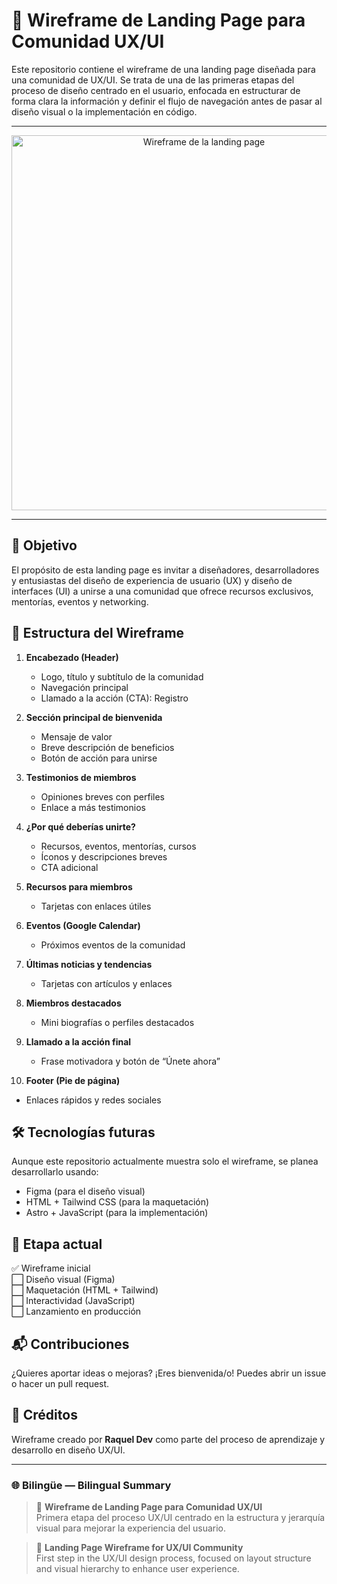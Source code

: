 # 🎨 Wireframe de Landing Page para Comunidad UX/UI

Este repositorio contiene el wireframe de una landing page diseñada para una comunidad de UX/UI. Se trata de una de las primeras etapas del proceso de diseño centrado en el usuario, enfocada en estructurar de forma clara la información y definir el flujo de navegación antes de pasar al diseño visual o la implementación en código.

---

<p align="center">
  <img src="./assets/wireframe.jpg" alt="Wireframe de la landing page" width="600"/>
</p>

---

## 📌 Objetivo

El propósito de esta landing page es invitar a diseñadores, desarrolladores y entusiastas del diseño de experiencia de usuario (UX) y diseño de interfaces (UI) a unirse a una comunidad que ofrece recursos exclusivos, mentorías, eventos y networking.

## 🧩 Estructura del Wireframe

1. **Encabezado (Header)**  
   - Logo, título y subtítulo de la comunidad  
   - Navegación principal  
   - Llamado a la acción (CTA): Registro

2. **Sección principal de bienvenida**  
   - Mensaje de valor  
   - Breve descripción de beneficios  
   - Botón de acción para unirse

3. **Testimonios de miembros**  
   - Opiniones breves con perfiles  
   - Enlace a más testimonios

4. **¿Por qué deberías unirte?**  
   - Recursos, eventos, mentorías, cursos  
   - Íconos y descripciones breves  
   - CTA adicional

5. **Recursos para miembros**  
   - Tarjetas con enlaces útiles

6. **Eventos (Google Calendar)**  
   - Próximos eventos de la comunidad

7. **Últimas noticias y tendencias**  
   - Tarjetas con artículos y enlaces

8. **Miembros destacados**  
   - Mini biografías o perfiles destacados

9. **Llamado a la acción final**  
   - Frase motivadora y botón de “Únete ahora”

10. **Footer (Pie de página)**  
   - Enlaces rápidos y redes sociales

## 🛠️ Tecnologías futuras

Aunque este repositorio actualmente muestra solo el wireframe, se planea desarrollarlo usando:

- Figma (para el diseño visual)
- HTML + Tailwind CSS (para la maquetación)
- Astro + JavaScript (para la implementación)

## 📅 Etapa actual

✅ Wireframe inicial  
⬜ Diseño visual (Figma)  
⬜ Maquetación (HTML + Tailwind)  
⬜ Interactividad (JavaScript)  
⬜ Lanzamiento en producción

## 📬 Contribuciones

¿Quieres aportar ideas o mejoras? ¡Eres bienvenida/o! Puedes abrir un issue o hacer un pull request.

## 📣 Créditos

Wireframe creado por **Raquel Dev** como parte del proceso de aprendizaje y desarrollo en diseño UX/UI.

---

### 🌐 Bilingüe — Bilingual Summary

> 🧩 **Wireframe de Landing Page para Comunidad UX/UI**  
> Primera etapa del proceso UX/UI centrado en la estructura y jerarquía visual para mejorar la experiencia del usuario.

> 🧩 **Landing Page Wireframe for UX/UI Community**  
> First step in the UX/UI design process, focused on layout structure and visual hierarchy to enhance user experience.
